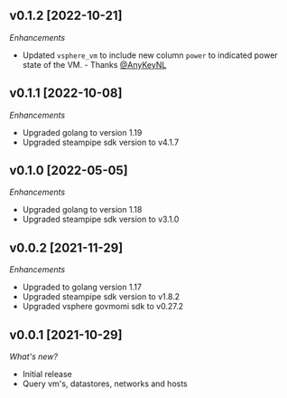 ## v0.1.2 [2022-10-21]

_Enhancements_
- Updated `vsphere_vm` to include new column `power` to indicated power state of the VM. - Thanks [@AnyKeyNL](https://github.com/AnykeyNL) 

## v0.1.1 [2022-10-08]

_Enhancements_
- Upgraded golang to version 1.19
- Upgraded steampipe sdk version to v4.1.7

## v0.1.0 [2022-05-05]

_Enhancements_
- Upgraded golang to version 1.18
- Upgraded steampipe sdk version to v3.1.0

## v0.0.2 [2021-11-29]

_Enhancements_
- Upgraded to golang version 1.17
- Upgraded steampipe sdk version to v1.8.2
- Upgraded vsphere govmomi sdk to v0.27.2

## v0.0.1 [2021-10-29]

_What's new?_

- Initial release
- Query vm's, datastores, networks and hosts
